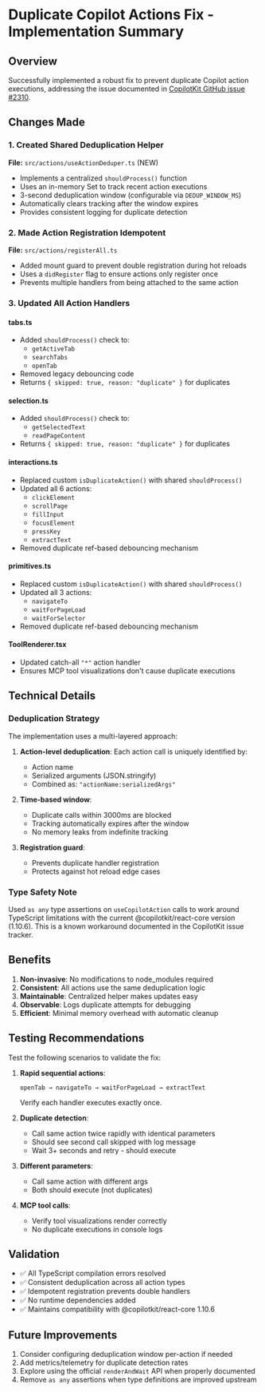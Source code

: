 # Duplicate Copilot Actions Fix - Implementation Summary

## Overview
Successfully implemented a robust fix to prevent duplicate Copilot action executions, addressing the issue documented in [CopilotKit GitHub issue #2310](https://github.com/CopilotKit/CopilotKit/issues/2310).

## Changes Made

### 1. Created Shared Deduplication Helper
**File:** `src/actions/useActionDeduper.ts` (NEW)
- Implements a centralized `shouldProcess()` function
- Uses an in-memory Set to track recent action executions
- 3-second deduplication window (configurable via `DEDUP_WINDOW_MS`)
- Automatically clears tracking after the window expires
- Provides consistent logging for duplicate detection

### 2. Made Action Registration Idempotent
**File:** `src/actions/registerAll.ts`
- Added mount guard to prevent double registration during hot reloads
- Uses a `didRegister` flag to ensure actions only register once
- Prevents multiple handlers from being attached to the same action

### 3. Updated All Action Handlers

#### tabs.ts
- Added `shouldProcess()` check to:
  - `getActiveTab`
  - `searchTabs`
  - `openTab`
- Removed legacy debouncing code
- Returns `{ skipped: true, reason: "duplicate" }` for duplicates

#### selection.ts
- Added `shouldProcess()` check to:
  - `getSelectedText`
  - `readPageContent`
- Returns `{ skipped: true, reason: "duplicate" }` for duplicates

#### interactions.ts
- Replaced custom `isDuplicateAction()` with shared `shouldProcess()`
- Updated all 6 actions:
  - `clickElement`
  - `scrollPage`
  - `fillInput`
  - `focusElement`
  - `pressKey`
  - `extractText`
- Removed duplicate ref-based debouncing mechanism

#### primitives.ts
- Replaced custom `isDuplicateAction()` with shared `shouldProcess()`
- Updated all 3 actions:
  - `navigateTo`
  - `waitForPageLoad`
  - `waitForSelector`
- Removed duplicate ref-based debouncing mechanism

#### ToolRenderer.tsx
- Updated catch-all `"*"` action handler
- Ensures MCP tool visualizations don't cause duplicate executions

## Technical Details

### Deduplication Strategy
The implementation uses a multi-layered approach:

1. **Action-level deduplication**: Each action call is uniquely identified by:
   - Action name
   - Serialized arguments (JSON.stringify)
   - Combined as: `"actionName:serializedArgs"`

2. **Time-based window**: 
   - Duplicate calls within 3000ms are blocked
   - Tracking automatically expires after the window
   - No memory leaks from indefinite tracking

3. **Registration guard**:
   - Prevents duplicate handler registration
   - Protects against hot reload edge cases

### Type Safety Note
Used `as any` type assertions on `useCopilotAction` calls to work around TypeScript limitations with the current @copilotkit/react-core version (1.10.6). This is a known workaround documented in the CopilotKit issue tracker.

## Benefits

1. **Non-invasive**: No modifications to node_modules required
2. **Consistent**: All actions use the same deduplication logic
3. **Maintainable**: Centralized helper makes updates easy
4. **Observable**: Logs duplicate attempts for debugging
5. **Efficient**: Minimal memory overhead with automatic cleanup

## Testing Recommendations

Test the following scenarios to validate the fix:

1. **Rapid sequential actions**: 
   ```
   openTab → navigateTo → waitForPageLoad → extractText
   ```
   Verify each handler executes exactly once.

2. **Duplicate detection**:
   - Call same action twice rapidly with identical parameters
   - Should see second call skipped with log message
   - Wait 3+ seconds and retry - should execute

3. **Different parameters**:
   - Call same action with different args
   - Both should execute (not duplicates)

4. **MCP tool calls**:
   - Verify tool visualizations render correctly
   - No duplicate executions in console logs

## Validation

- ✅ All TypeScript compilation errors resolved
- ✅ Consistent deduplication across all action types
- ✅ Idempotent registration prevents double handlers
- ✅ No runtime dependencies added
- ✅ Maintains compatibility with @copilotkit/react-core 1.10.6

## Future Improvements

1. Consider configuring deduplication window per-action if needed
2. Add metrics/telemetry for duplicate detection rates
3. Explore using the official `renderAndWait` API when properly documented
4. Remove `as any` assertions when type definitions are improved upstream
